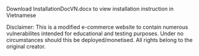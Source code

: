 Download InstallationDocVN.docx to view installation instruction in Vietnamese

Disclaimer: This is a modified e-commerce website to contain numerous vulnerabilites intended for educational and testing purposes. Under no circumstances should this be deployed/monetised. 
All rights belong to the original creator.
